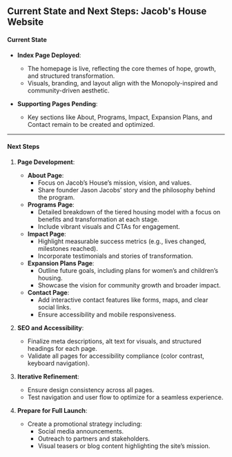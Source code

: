 ## **Current State and Next Steps: Jacob's House Website**

#### **Current State**

- **Index Page Deployed**:

  - The homepage is live, reflecting the core themes of hope, growth, and structured transformation.
  - Visuals, branding, and layout align with the Monopoly-inspired and community-driven aesthetic.

- **Supporting Pages Pending**:
  - Key sections like About, Programs, Impact, Expansion Plans, and Contact remain to be created and optimized.

---

#### **Next Steps**

1. **Page Development**:

   - **About Page**:
     - Focus on Jacob’s House’s mission, vision, and values.
     - Share founder Jason Jacobs’ story and the philosophy behind the program.
   - **Programs Page**:
     - Detailed breakdown of the tiered housing model with a focus on benefits and transformation at each stage.
     - Include vibrant visuals and CTAs for engagement.
   - **Impact Page**:
     - Highlight measurable success metrics (e.g., lives changed, milestones reached).
     - Incorporate testimonials and stories of transformation.
   - **Expansion Plans Page**:
     - Outline future goals, including plans for women’s and children’s housing.
     - Showcase the vision for community growth and broader impact.
   - **Contact Page**:
     - Add interactive contact features like forms, maps, and clear social links.
     - Ensure accessibility and mobile responsiveness.

2. **SEO and Accessibility**:

   - Finalize meta descriptions, alt text for visuals, and structured headings for each page.
   - Validate all pages for accessibility compliance (color contrast, keyboard navigation).

3. **Iterative Refinement**:

   - Ensure design consistency across all pages.
   - Test navigation and user flow to optimize for a seamless experience.

4. **Prepare for Full Launch**:
   - Create a promotional strategy including:
     - Social media announcements.
     - Outreach to partners and stakeholders.
     - Visual teasers or blog content highlighting the site’s mission.
